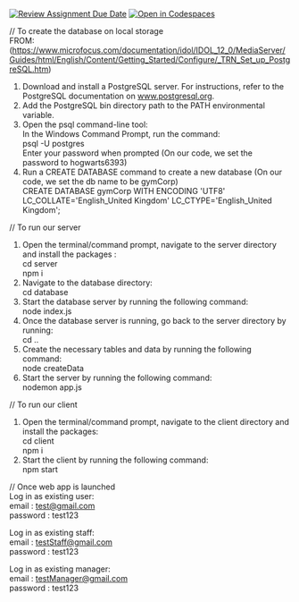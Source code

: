 [![Review Assignment Due Date](https://classroom.github.com/assets/deadline-readme-button-24ddc0f5d75046c5622901739e7c5dd533143b0c8e959d652212380cedb1ea36.svg)](https://classroom.github.com/a/BsFdJ6lI)
[![Open in Codespaces](https://classroom.github.com/assets/launch-codespace-f4981d0f882b2a3f0472912d15f9806d57e124e0fc890972558857b51b24a6f9.svg)](https://classroom.github.com/open-in-codespaces?assignment_repo_id=10177675)

// To create the database on local storage  
FROM:  (https://www.microfocus.com/documentation/idol/IDOL_12_0/MediaServer/Guides/html/English/Content/Getting_Started/Configure/_TRN_Set_up_PostgreSQL.htm) 
1. Download and install a PostgreSQL server. For instructions, refer to the PostgreSQL documentation on www.postgresql.org.
2. Add the PostgreSQL bin directory path to the PATH environmental variable.
3. Open the psql command-line tool:  
  In the Windows Command Prompt, run the command:    
    psql -U postgres  
  Enter your password when prompted (On our code, we set the password to hogwarts6393)  
4. Run a CREATE DATABASE command to create a new database (On our code, we set the db name to be gymCorp)  
   CREATE DATABASE gymCorp WITH ENCODING 'UTF8' LC_COLLATE='English_United Kingdom' LC_CTYPE='English_United Kingdom';
   
// To run our server
1. Open the terminal/command prompt, navigate to the server directory and install the packages :  
  cd server  
  npm i
2. Navigate to the database directory:  
  cd database
3. Start the database server by running the following command:  
  node index.js
4. Once the database server is running, go back to the server directory by running:  
  cd ..
5. Create the necessary tables and data by running the following command:  
  node createData
6. Start the server by running the following command:  
  nodemon app.js
  
// To run our client  
1. Open the terminal/command prompt, navigate to the client directory and install the packages:  
  cd client  
  npm i
2. Start the client by running the following command:  
  npm start
  
// Once web app is launched  
Log in as existing user:  
email : test@gmail.com  
password : test123

Log in as existing staff:  
email : testStaff@gmail.com  
password : test123

Log in as existing manager:  
email : testManager@gmail.com  
password : test123
